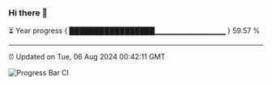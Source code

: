 ### Hi there 👋

⏳ Year progress { █████████████████▁▁▁▁▁▁▁▁▁▁▁▁▁ } 59.57 %

---

⏰ Updated on Tue, 06 Aug 2024 00:42:11 GMT

![Progress Bar CI](https://github.com/Shyam-Makwana/GitHub-Actions-Demo/workflows/Progress%20Bar%20CI/badge.svg)
